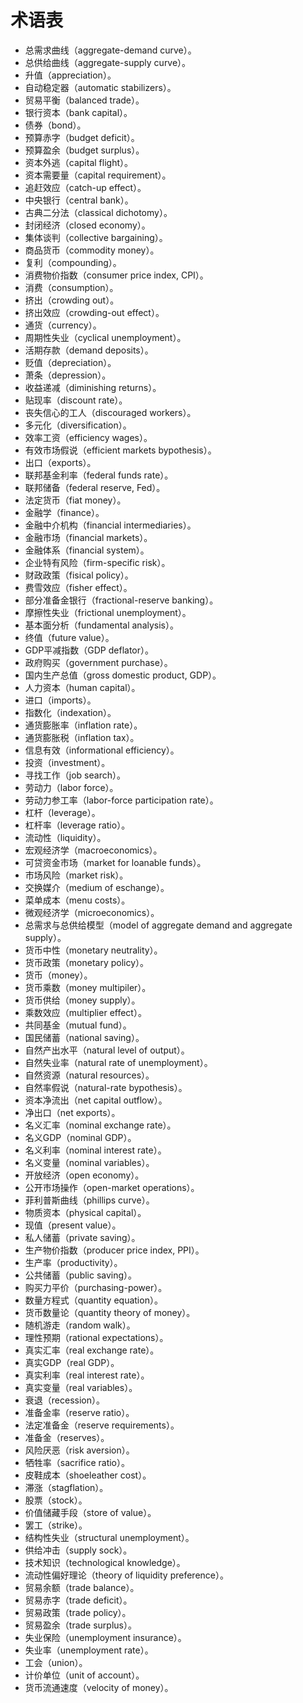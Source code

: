 # 术语表

- 总需求曲线（aggregate-demand curve）。
- 总供给曲线（aggregate-supply curve）。
- 升值（appreciation）。
- 自动稳定器（automatic stabilizers）。
- 贸易平衡（balanced trade）。
- 银行资本（bank capital）。
- 债券（bond）。
- 预算赤字（budget deficit）。
- 预算盈余（budget surplus）。
- 资本外逃（capital flight）。
- 资本需要量（capital requirement）。
- 追赶效应（catch-up effect）。
- 中央银行（central bank）。
- 古典二分法（classical dichotomy）。
- 封闭经济（closed economy）。
- 集体谈判（collective bargaining）。
- 商品货币（commodity money）。
- 复利（compounding）。
- 消费物价指数（consumer price index, CPI）。
- 消费（consumption）。
- 挤出（crowding out）。
- 挤出效应（crowding-out effect）。
- 通货（currency）。
- 周期性失业（cyclical unemployment）。
- 活期存款（demand deposits）。
- 贬值（depreciation）。
- 萧条（depression）。
- 收益递减（diminishing returns）。
- 贴现率（discount rate）。
- 丧失信心的工人（discouraged workers）。
- 多元化（diversification）。
- 效率工资（efficiency wages）。
- 有效市场假说（efficient markets bypothesis）。
- 出口（exports）。
- 联邦基金利率（federal funds rate）。
- 联邦储备（federal reserve, Fed）。
- 法定货币（fiat money）。
- 金融学（finance）。
- 金融中介机构（financial intermediaries）。
- 金融市场（financial markets）。
- 金融体系（financial system）。
- 企业特有风险（firm-specific risk）。
- 财政政策（fisical policy）。
- 费雪效应（fisher effect）。
- 部分准备金银行（fractional-reserve banking）。
- 摩擦性失业（frictional unemployment）。
- 基本面分析（fundamental analysis）。
- 终值（future value）。
- GDP平减指数（GDP deflator）。
- 政府购买（government purchase）。
- 国内生产总值（gross domestic product, GDP）。
- 人力资本（human capital）。
- 进口（imports）。
- 指数化（indexation）。
- 通货膨胀率（inflation rate）。
- 通货膨胀税（inflation tax）。
- 信息有效（informational efficiency）。
- 投资（investment）。
- 寻找工作（job search）。
- 劳动力（labor force）。
- 劳动力参工率（labor-force participation rate）。
- 杠杆（leverage）。
- 杠杆率（leverage ratio）。
- 流动性（liquidity）。
- 宏观经济学（macroeconomics）。
- 可贷资金市场（market for loanable funds）。
- 市场风险（market risk）。
- 交换媒介（medium of eschange）。
- 菜单成本（menu costs）。
- 微观经济学（microeconomics）。
- 总需求与总供给模型（model of aggregate demand and aggregate supply）。
- 货币中性（monetary neutrality）。
- 货币政策（monetary policy）。
- 货币（money）。
- 货币乘数（money multipiler）。
- 货币供给（money supply）。
- 乘数效应（multiplier effect）。
- 共同基金（mutual fund）。
- 国民储蓄（national saving）。
- 自然产出水平（natural level of output）。
- 自然失业率（natural rate of unemployment）。
- 自然资源（natural resources）。
- 自然率假说（natural-rate bypothesis）。
- 资本净流出（net capital outflow）。
- 净出口（net exports）。
- 名义汇率（nominal exchange rate）。
- 名义GDP（nominal GDP）。
- 名义利率（nominal interest rate）。
- 名义变量（nominal variables）。
- 开放经济（open economy）。
- 公开市场操作（open-market operations）。
- 菲利普斯曲线（phillips curve）。
- 物质资本（physical capital）。
- 现值（present value）。
- 私人储蓄（private saving）。
- 生产物价指数（producer price index, PPI）。
- 生产率（productivity）。
- 公共储蓄（public saving）。
- 购买力平价（purchasing-power）。
- 数量方程式（quantity equation）。
- 货币数量论（quantity theory of money）。
- 随机游走（random walk）。
- 理性预期（rational expectations）。
- 真实汇率（real exchange rate）。
- 真实GDP（real GDP）。
- 真实利率（real interest rate）。
- 真实变量（real variables）。
- 衰退（recession）。
- 准备金率（reserve ratio）。
- 法定准备金（reserve requirements）。
- 准备金（reserves）。
- 风险厌恶（risk aversion）。
- 牺牲率（sacrifice ratio）。
- 皮鞋成本（shoeleather cost）。
- 滞涨（stagflation）。
- 股票（stock）。
- 价值储藏手段（store of value）。
- 罢工（strike）。
- 结构性失业（structural unemployment）。
- 供给冲击（supply sock）。
- 技术知识（technological knowledge）。
- 流动性偏好理论（theory of liquidity preference）。
- 贸易余额（trade balance）。
- 贸易赤字（trade deficit）。
- 贸易政策（trade policy）。
- 贸易盈余（trade surplus）。
- 失业保险（unemployment insurance）。
- 失业率（unemployment rate）。
- 工会（union）。
- 计价单位（unit of account）。
- 货币流通速度（velocity of money）。


